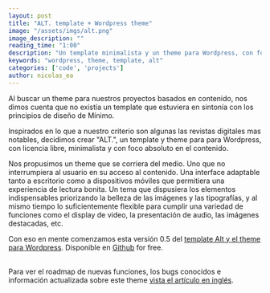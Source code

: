 ```yaml
---
layout: post
title: "ALT. template + Wordpress theme"
image: "/assets/imgs/alt.png"
image_description: ""
reading_time: "1:00"
description: "Un template minimalista y un theme para Wordpress, con foco absoluto en el contenido."
keywords: "wordpress, theme, template, alt"
categories: ['code', 'projects']
author: nicolas_ea
---
```


Al buscar un theme para nuestros proyectos basados en contenido, nos dimos cuenta que no existía un template que estuviera en sintonía con los principios de diseño de Mínimo.

Inspirados en lo que a nuestro criterio son algunas las revistas digitales mas notables, decidimos crear "ALT.", un template y theme para para Wordpress, con licencia libre, minimalista y con foco absoluto en el contenido.

Nos propusimos un theme que se corriera del medio. Uno que no interrumpiera al usuario en su acceso al contenido. Una interface adaptable tanto a escritorio como a dispositivos móviles que permitiera una experiencia de lectura bonita. Un tema que dispusiera los elementos indispensables priorizando la belleza de las imágenes y las tipografías, y al mismo tiempo lo suficientemente flexible para cumplir una variedad de funciones como el display de video, la presentación de audio, las imágenes destacadas, etc.

Con eso en mente comenzamos esta versión 0.5 del <u>template Alt y el theme para Wordpress</u>. Disponible en <a href="https://github.com/minimo-io/alt-template" target="_blank">Github</a> for free.
<br><br>
<div class="alert alert-success text-justify" role="alert">
  Para ver el roadmap de nuevas funciones, los bugs conocidos e información actualizada sobre este theme <a href="https://minimo.io/en/2019/10-alt-template/">vista el artículo en inglés</a>.
</div>
